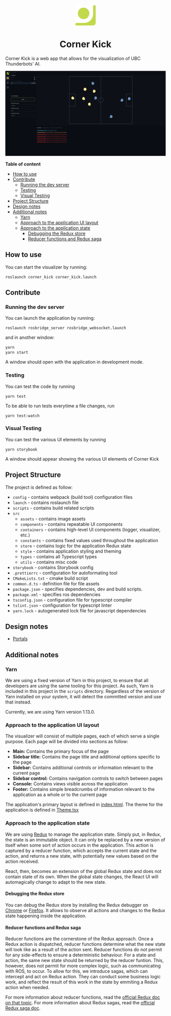 <p align="center">
  <img src="./src/assets/logo.svg" width="64px">
  <br>
  <h1 align="center">Corner Kick</h1>
</p>

Corner Kick is a web app that allows for the visualization of UBC Thunderbots' AI.

![application screenshot](screenshot.png)

**Table of content**

- [How to use](#how-to-use)
- [Contribute](#contribute)
    - [Running the dev server](#running-the-dev-server)
    - [Testing](#testing)
    - [Visual Testing](#visual-testing)
- [Project Structure](#project-structure)
- [Design notes](#design-notes)
- [Additional notes](#additional-notes)
    - [Yarn](#yarn)
    - [Approach to the application UI layout](#approach-to-the-application-ui-layout)
    - [Approach to the application state](#approach-to-the-application-state)
        - [Debugging the Redux store](#debugging-the-redux-store)
        - [Reducer functions and Redux saga](#reducer-functions-and-redux-saga)

## How to use

You can start the visualizer by running:

```
roslaunch corner_kick corner_kick.launch
```

## Contribute

### Running the dev server

You can launch the application by running:

```
roslaunch rosbridge_server rosbridge_websocket.launch
```

and in another window:

```
yarn
yarn start
```

A window should open with the application in development mode.

### Testing

You can test the code by running

```
yarn test
```

To be able to run tests everytime a file changes, run

```
yarn test:watch
```

### Visual Testing

You can test the various UI elements by running

```
yarn storybook
```

A window should appear showing the various UI elements of Corner Kick

## Project Structure

The project is defined as follow:

-   `config` - contains webpack (build tool) configuration files
-   `launch` - contains roslaunch file
-   `scripts` - contains build related scripts
-   `src`
    -   `assets` - contains image assets
    -   `components` - contains repeatable UI components
    -   `containers` - contains high-level UI components (logger, visualizer, etc.)
    -   `constants` - contains fixed values used throughout the application
    -   `store` - contains logic for the application Redux state
    -   `style` - contains application styling and theming
    -   `types` - contains all Typescript types
    -   `utils` - contains misc code
-   `storybook` - contains Storybook config
-   `.prettierrc` - configuration for autoformating tool
-   `CMakeLists.txt` - cmake build script
-   `common.d.ts` - definition file for file assets
-   `package.json` - specifies dependencies, dev and build scripts.
-   `package.xml` - specifies ros dependencies
-   `tsconfig.json` - configuration file for typescript compiler
-   `tslint.json` - configuration for typescript linter
-   `yarn.lock` - autogenerated lock file for javascript dependencies

## Design notes

-   [Portals](src/components/Portal/README.md)

## Additional notes

### Yarn

We are using a fixed version of Yarn in this project, to ensure that all developers
are using the same tooling for this project. As such, Yarn is included in this project
in the `scripts` directory. Regardless of the version of Yarn installed on your system,
it will detect the committed version and use that instead.

Currently, we are using Yarn version 1.13.0.

### Approach to the application UI layout

The visualizer will consist of multiple pages, each of which serve a single purpose. Each page will
be divided into sections as follow:

-   **Main:** Contains the primary focus of the page
-   **Sidebar title:** Contains the page title and additional options specific to the page
-   **Sidebar:** Contains additional controls or information relevant to the current page
-   **Sidebar control:** Contains navigation controls to switch between pages
-   **Console:** Contains views visible across the application
-   **Footer:** Contains simple breadcrumbs of information relevant to the application as a whole or to the current page

The application's primary layout is defined in [index.html](src/index.html). The theme for the application is defined
in [Theme.tsx](src/style/Theme.tsx)

### Approach to the application state

We are using [Redux](https://redux.js.org/) to manage the application state. Simply put, in Redux, the state is an
immutable object. It can only be replaced by a new version of itself when some sort of action occurs in the application.
This action is captured by a reducer function, which accepts the current state and the action, and returns a new state,
with potentially new values based on the action received.

React, then, becomes an extension of the global Redux state and does not contain state of its own. When the global state
changes, the React UI will automagically change to adapt to the new state.

#### Debugging the Redux store

You can debug the Redux store by installing the Redux debugger on
[Chrome](https://chrome.google.com/webstore/detail/redux-devtools/lmhkpmbekcpmknklioeibfkpmmfibljd)
or [Firefox](https://addons.mozilla.org/en-US/firefox/addon/reduxdevtools/). It
allows to observe all actions and changes to the Redux state happening inside the application.

#### Reducer functions and Redux saga

Reducer functions are the cornerstone of the Redux approach. Once a Redux action is dispatched, reducer functions
determine what the new state will look like as a result of the action sent. Reducer functions do not permit for
any side-effects to ensure a deterministic behaviour. For a state and action, the same new state should be returned
by the reducer funtion. This, however, does not permit for more complex logic, such as communicating with ROS,
to occur. To allow for this, we introduce sagas, which can intercept and act on Redux action. They can conduct some
business logic work, and reflect the result of this work in the state by emmiting a Redux action when needed.

For more information about reducer functions, read the [official Redux doc on that topic](https://redux.js.org/basics/reducers).
For more information about Redux sagas, read the [official Redux saga doc](https://redux-saga.js.org/).
